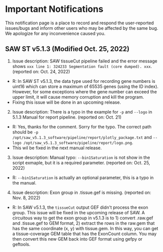 # Important Notifications
This notification page is a place to record and respond the user-reported issues/bugs and inform other users who may be affected by the same bug. We apologize for any inconvenience caused you.


## SAW ST v5.1.3 (Modified Oct. 25, 2022)
1. Issue description: SAW tissueCut pipeline failed and the error message shows `xxx line 1: 324233 Segmentation fault (core dumped). xxx`. (reported on: Oct. 24, 2022)
  - R: In SAW ST v5.1.3, the data type used for recording gene numbers is uint16 which can store a maximum of 65535 genes (using the ID index). However, for some exceptions where the gene number can exceed the upper limit, it will cause memory corruption and kill the program. 
  - Fixing this issue will be done in an upcoming release.

2. Issue description: There is a typo in the example for `-p` and `--logo` in 5.1.3 Manual for report pipeline. (reported on: Oct. 21)
  - R: Yes, thanks for the comment. Sorry for the typo. The correct path should be `-p /opt/saw_v5.1.3_software/pipeline/report/plotly_package.txt` and `--logo /opt/saw_v5.1.3_software/pipeline/report/logo.png`.
  - This wil be fixed in the next manual release. 

3. Issue description: Manual typo: `--bin1Saturation` is not show in the script exmaple, but it is a required parameter. (reported on: Oct. 25, 2022)
  - R: `--bin1Saturation` is actually an optional parameter, this is a typo in the manual.

4. Issue description: Exon group in .tissue.gef is missing. (reported on: Nov. 8, 2022)
  - R: In SAW v5.1.3, the `tissueCut` output GEF didn't process the exon group. This issue will be fixed in the upcoming release of SAW. A circuitous way to get the exon group in v5.1.3 is to 1) convert .raw.gef and .tissue.gef to GEM format, 2) extract the rows in the raw.gem that has the same coordinate (x, y) with tissue.gem. In this way, you can get a tissue-coverage GEM table that has the ExonCount column. You may then convert this new GEM back into GEF format using gefpy or geftools.
